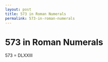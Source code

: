 ```yaml
---
layout: post
title: 573 in Roman Numerals
permalink: 573-in-roman-numerals
---
```


# 573 in Roman Numerals

573 = DLXXIII
